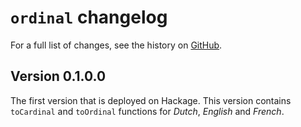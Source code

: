 # `ordinal` changelog

For a full list of changes, see the history on [GitHub](https://github.com/hapytex/ordinal).

## Version 0.1.0.0

The first version that is deployed on Hackage. This version contains
`toCardinal` and `toOrdinal` functions for *Dutch*, *English* and *French*.

